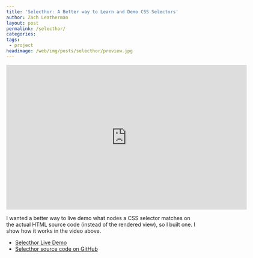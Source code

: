 ```yaml
---
title: 'Selecthor: A Better way to Learn and Demo CSS Selectors'
author: Zach Leatherman
layout: post
permalink: /selecthor/
categories:
tags:
 - project
headimage: /web/img/posts/selecthor/preview.jpg
---
```


<div class="fluid-width-video-wrapper"><iframe class="youtube-player" type="text/html" width="640" height="385" src="http://www.youtube.com/embed/CwZniQc0zg0/" frameborder="0" allowfullscreen></iframe></div>

I wanted a better way to live demo what nodes a CSS selector matches on the actual HTML source code (instead of the rendered view), so I built one. I show how it works in the video above.

* [Selecthor Live Demo](https://www.zachleat.com/selecthor/)
* [Selecthor source code on GitHub](https://github.com/zachleat/selecthor)